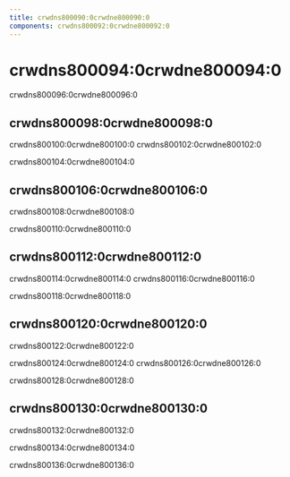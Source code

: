 ```yaml
---
title: crwdns800090:0crwdne800090:0
components: crwdns800092:0crwdne800092:0
---
```

# crwdns800094:0crwdne800094:0

<p class="description">crwdns800096:0crwdne800096:0</p>

## crwdns800098:0crwdne800098:0

crwdns800100:0crwdne800100:0 crwdns800102:0crwdne800102:0

crwdns800104:0crwdne800104:0

## crwdns800106:0crwdne800106:0

crwdns800108:0crwdne800108:0

crwdns800110:0crwdne800110:0

## crwdns800112:0crwdne800112:0

crwdns800114:0crwdne800114:0 crwdns800116:0crwdne800116:0

crwdns800118:0crwdne800118:0

## crwdns800120:0crwdne800120:0

crwdns800122:0crwdne800122:0

crwdns800124:0crwdne800124:0 crwdns800126:0crwdne800126:0

crwdns800128:0crwdne800128:0

## crwdns800130:0crwdne800130:0

crwdns800132:0crwdne800132:0

crwdns800134:0crwdne800134:0

crwdns800136:0crwdne800136:0